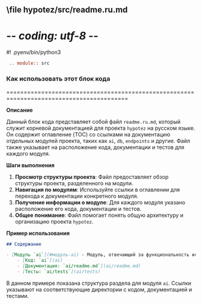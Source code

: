 ## \file hypotez/src/readme.ru.md
# -*- coding: utf-8 -*-
#! .pyenv/bin/python3

```rst
 .. module:: src
```

### **Как использовать этот блок кода**

=========================================================================================

**Описание**

Данный блок кода представляет собой файл `readme.ru.md`, который служит корневой документацией для проекта `hypotez` на русском языке. Он содержит оглавление (TOC) со ссылками на документацию отдельных модулей проекта, таких как `ai`, `db`, `endpoints` и другие.  Файл также указывает на расположение кода, документации и тестов для каждого модуля.

**Шаги выполнения**

1.  **Просмотр структуры проекта**: Файл предоставляет обзор структуры проекта, разделенного на модули.
2.  **Навигация по модулям**: Используйте ссылки в оглавлении для перехода к документации конкретного модуля.
3.  **Получение информации о модуле**: Для каждого модуля указано расположение его кода, документации и тестов.
4.  **Общее понимание**: Файл помогает понять общую архитектуру и организацию проекта `hypotez`.

**Пример использования**

```markdown
## Содержание

- [Модуль `ai`](#модуль-ai) - Модуль, отвечающий за функциональность искусственного интеллекта.
    - [Код: `ai`](ai)
    - [Документация: `ai/readme.md`](ai/readme.md)
    - [Тесты: `ai/tests`](ai/tests)
```

В данном примере показана структура раздела для модуля `ai`. Ссылки указывают на соответствующие директории с кодом, документацией и тестами.
